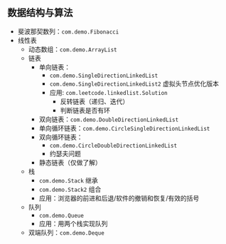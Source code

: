 ## 数据结构与算法

- 斐波那契数列：`com.demo.Fibonacci`
- 线性表
  + 动态数组：`com.demo.ArrayList`
  + 链表
    + 单向链表：
      * `com.demo.SingleDirectionLinkedList`
      * `com.demo.SingleDirectionLinkedList2` 虚拟头节点优化版本
      * 应用: `com.leetcode.linkedlist.Solution`
        - 反转链表（递归、迭代）
        - 判断链表是否有环
    + 双向链表：`com.demo.DoubleDirectionLinkedList`
    + 单向循环链表：`com.demo.CircleSingleDirectionLinkedList`
    + 双向循环链表：
      * `com.demo.CircleDoubleDirectionLinkedList`
      * 约瑟夫问题
    + 静态链表（仅做了解）
  + 栈
    + `com.demo.Stack` 继承
    + `com.demo.Stack2` 组合
    + 应用：浏览器的前进和后退/软件的撤销和恢复/有效的括号
  + 队列
    + `com.demo.Queue`
    + 应用：用两个栈实现队列
  + 双端队列：`com.demo.Deque`
